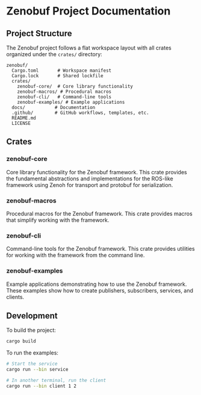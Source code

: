 # Zenobuf Project Documentation

## Project Structure

The Zenobuf project follows a flat workspace layout with all crates organized under the `crates/` directory:

```
zenobuf/
  Cargo.toml       # Workspace manifest
  Cargo.lock       # Shared lockfile
  crates/
    zenobuf-core/  # Core library functionality
    zenobuf-macros/ # Procedural macros
    zenobuf-cli/   # Command-line tools
    zenobuf-examples/ # Example applications
  docs/           # Documentation
  .github/        # GitHub workflows, templates, etc.
  README.md
  LICENSE
```

## Crates

### zenobuf-core

Core library functionality for the Zenobuf framework. This crate provides the fundamental abstractions and implementations for the ROS-like framework using Zenoh for transport and protobuf for serialization.

### zenobuf-macros

Procedural macros for the Zenobuf framework. This crate provides macros that simplify working with the framework.

### zenobuf-cli

Command-line tools for the Zenobuf framework. This crate provides utilities for working with the framework from the command line.

### zenobuf-examples

Example applications demonstrating how to use the Zenobuf framework. These examples show how to create publishers, subscribers, services, and clients.

## Development

To build the project:

```bash
cargo build
```

To run the examples:

```bash
# Start the service
cargo run --bin service

# In another terminal, run the client
cargo run --bin client 1 2
```
